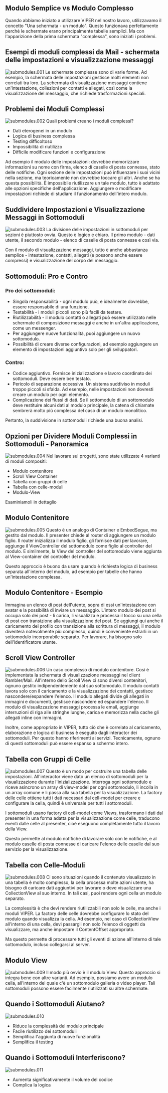 ## Modulo Semplice vs Modulo Complesso

Quando abbiamo iniziato a utilizzare VIPER nel nostro lavoro, utilizzavamo il concetto "Una schermata - un modulo". Questo funzionava perfettamente perché le schermate erano principalmente tabelle semplici. Ma con l'apparizione della prima schermata "complessa", sono iniziati i problemi.

## Esempi di moduli complessi da Mail - schermata delle impostazioni e visualizzazione messaggi
![submodules.001](../Resources/submodules/submodules.001.png)
Le schermate complesse sono di varie forme. Ad esempio, la schermata delle impostazioni gestisce molti elementi non correlati tra loro.
La schermata di visualizzazione messaggi contiene un'intestazione, collezioni per contatti e allegati, così come la visualizzazione del messaggio, che richiede trasformazioni speciali.

## Problemi dei Moduli Complessi
![submodules.002](../Resources/submodules/submodules.002.png)
Quali problemi creano i moduli complessi?
- Dati eterogenei in un modulo
- Logica di business complessa
- Testing difficoltoso
- Impossibilità di riutilizzo
- Difficile modificare funzioni e configurazione

Ad esempio il modulo delle impostazioni: dovrebbe memorizzare informazioni su nome con firma, elenco di caselle di posta connesse, stato delle notifiche. Ogni sezione delle impostazioni può influenzare i suoi vicini nella sezione, ma teoricamente non dovrebbe toccare gli altri. Anche se ha questa possibilità. È impossibile riutilizzare un tale modulo, tutto è adattato alle opzioni specifiche dell'applicazione. Aggiungere o modificare impostazioni richiede di studiare il funzionamento dell'intero modulo.

## Suddividere Impostazioni e Visualizzazione Messaggi in Sottomoduli
![submodules.003](../Resources/submodules/submodules.003.png)
La divisione delle impostazioni in sottomoduli per sezioni è piuttosto ovvia. Questo è logico e chiaro. Il primo modulo - dati utente, il secondo modulo - elenco di caselle di posta connesse e così via.

Con il modulo di visualizzazione messaggi, tutto è anche abbastanza semplice - intestazione, contatti, allegati (e possono anche essere compressi) e visualizzazione del corpo del messaggio.

## Sottomoduli: Pro e Contro

### Pro dei sottomoduli:
- Singola responsabilità - ogni modulo può, e idealmente dovrebbe, essere responsabile di una funzione.
- Testabilità - i moduli piccoli sono più facili da testare.
- Riutilizzabilità - il modulo contatti o allegati può essere utilizzato nelle schermate di composizione messaggi e anche in un'altra applicazione, come un messenger.
- Per aggiungere nuove funzionalità, puoi aggiungere un nuovo sottomodulo.
- Possibilità di creare diverse configurazioni, ad esempio aggiungere un elemento di impostazioni aggiuntivo solo per gli sviluppatori.

### Contro:
- Codice aggiuntivo. Fornisce inizializzazione e lavoro coordinato dei sottomoduli. Deve essere ben testato.
- Pericolo di separazione eccessiva. Un sistema suddiviso in moduli troppo piccoli si sfalda. Ad esempio, nelle impostazioni non dovresti creare un modulo per ogni elemento.
- Complicazione dei flussi di dati. Se il sottomodulo di un sottomodulo deve restituire alcuni dati al modulo principale, la catena di chiamate sembrerà molto più complessa del caso di un modulo monolitico.

Pertanto, la suddivisione in sottomoduli richiede una buona analisi.

## Opzioni per Dividere Moduli Complessi in Sottomoduli - Panoramica
![submodules.004](../Resources/submodules/submodules.004.png)
Nel lavorare sui progetti, sono state utilizzate 4 varianti di moduli compositi:
- Modulo contenitore
- Scroll View Container
- Tabella con gruppi di celle
- Tabella con celle-moduli
- Modulo-View

Esaminiamoli in dettaglio

## Modulo Contenitore
![submodules.005](../Resources/submodules/submodules.005.png)
Questo è un analogo di Container e EmbedSegue, ma gestito dal modulo. Il presenter chiede al router di aggiungere un modulo figlio. Il router inizializza il modulo figlio, gli fornisce dati per lavorare, aggiunge il ViewController del sottomodulo come figlio al controller del modulo. E similmente, la View del controller del sottomodulo viene aggiunta al View-container del controller del modulo.

Questo approccio è buono da usare quando è richiesta logica di business separata all'interno del modulo, ad esempio per tabelle che hanno un'intestazione complessa.

## Modulo Contenitore - Esempio
Immagina un elenco di post dell'utente, sopra di essi un'intestazione con avatar e la possibilità di inviare un messaggio.
L'intero modulo dei post si occupa solo dei post - li carica, li visualizza e processa il tocco su una cella di post con transizione alla visualizzazione del post. Se aggiungi qui anche il caricamento del profilo con transizione alla scrittura di messaggi, il modulo diventerà notevolmente più complesso, quindi è conveniente estrarli in un sottomodulo incorporabile separato. Per lavorare, ha bisogno solo dell'identificatore utente.

## Scroll View Controller
![submodules.006](../Resources/submodules/submodules.006.png)
Un caso complesso di modulo contenitore. Così è implementata la schermata di visualizzazione messaggi nel client Rambler/Mail. All'interno dello Scroll View ci sono diversi contenitori, ognuno gestito indipendentemente dal suo sottomodulo. Il modulo contatti lavora solo con il caricamento e la visualizzazione dei contatti, gestisce nascondere/espandere l'elenco. Il modulo allegati divide gli allegati in immagini e documenti, gestisce nascondere ed espandere l'elenco. Il modulo di visualizzazione messaggi processa le email, aggiunge interruzioni di riga alle stringhe lunghe, carica e memorizza nella cache gli allegati inline con immagini.

Inoltre, come appropriato in VIPER, tutto ciò che è correlato al caricamento, elaborazione e logica di business è eseguito dagli interactor dei sottomoduli. Per questo hanno riferimenti ai servizi. Tecnicamente, ognuno di questi sottomoduli può essere espanso a schermo intero.

## Tabella con Gruppi di Celle
![submodules.007](../Resources/submodules/submodules.007.png)
Questo è un modo per costruire una tabella delle impostazioni. All'interactor viene dato un elenco di sottomoduli per la visualizzazione durante l'inizializzazione. Interroga ogni sottomodulo e riceve asincrono un array di view-model per ogni sottomodulo, li incolla in un array comune e li passa alla sua tabella per la visualizzazione. La factory delle celle ottiene tutti i dati necessari dal cell-model per creare e configurare la cella, quindi è universale per tutti i sottomoduli.

I sottomoduli usano factory di cell-model come Views, trasformano i dati dal presenter in una forma adatta per la visualizzazione come celle, traducono eventi dalle celle al presenter, cioè eseguono completamente tutto il lavoro della View.

Questo permette al modulo notifiche di lavorare solo con le notifiche, e al modulo caselle di posta connesse di caricare l'elenco delle caselle dal suo servizio per la visualizzazione.

## Tabella con Celle-Moduli
![submodules.008](../Resources/submodules/submodules.008.png)
Ci sono situazioni quando il contenuto visualizzato in una tabella è molto complesso, la cella processa molte azioni utente, ha bisogno di caricare dati aggiuntivi per lavorare o deve visualizzare una CollectionView al suo interno. In tali casi, puoi rendere ogni cella un modulo separato.

La complessità è che devi rendere riutilizzabili non solo le celle, ma anche i moduli VIPER. La factory delle celle dovrebbe configurare lo stato del modulo quando visualizza la cella. Ad esempio, nel caso di CollectionView all'interno di una cella, devi passargli non solo l'elenco di oggetti da visualizzare, ma anche impostare il ContentOffset appropriato.

Ma questo permette di processare tutti gli eventi di azione all'interno di tale sottomodulo, incluso collegarsi al server.

## Modulo View
![submodules.009](../Resources/submodules/submodules.009.png)
Il modo più ovvio è il modulo View. Questo approccio si integra bene con altre varianti. Ad esempio, possiamo avere un modulo cella, all'interno del quale c'è un sottomodulo galleria o video player. Tali sottomoduli possono essere facilmente riutilizzati su altre schermate.

## Quando i Sottomoduli Aiutano?
![submodules.010](../Resources/submodules/submodules.010.png)
- Riduce la complessità del modulo principale
- Facile riutilizzo dei sottomoduli
- Semplifica l'aggiunta di nuove funzionalità
- Semplifica il testing

## Quando i Sottomoduli Interferiscono?
![submodules.011](../Resources/submodules/submodules.011.png)
- Aumenta significativamente il volume del codice
- Complica la logica